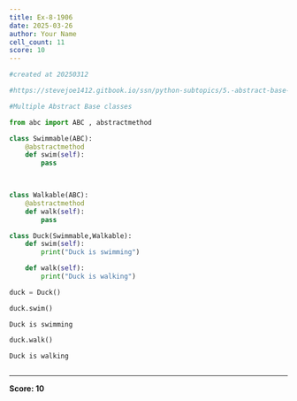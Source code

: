 ```yaml
---
title: Ex-8-1906
date: 2025-03-26
author: Your Name
cell_count: 11
score: 10
---
```


```python
#created at 20250312
```


```python
#https://stevejoe1412.gitbook.io/ssn/python-subtopics/5.-abstract-base-classes-abcs
```


```python
#Multiple Abstract Base classes
```


```python
from abc import ABC , abstractmethod
```


```python
class Swimmable(ABC):
    @abstractmethod
    def swim(self):
        pass

    
```


```python
class Walkable(ABC):
    @abstractmethod
    def walk(self):
        pass
```


```python
class Duck(Swimmable,Walkable):
    def swim(self):
        print("Duck is swimming")

    def walk(self):
        print("Duck is walking")
```


```python
duck = Duck()
```


```python
duck.swim()
```

    Duck is swimming



```python
duck.walk()
```

    Duck is walking



```python

```


---
**Score: 10**